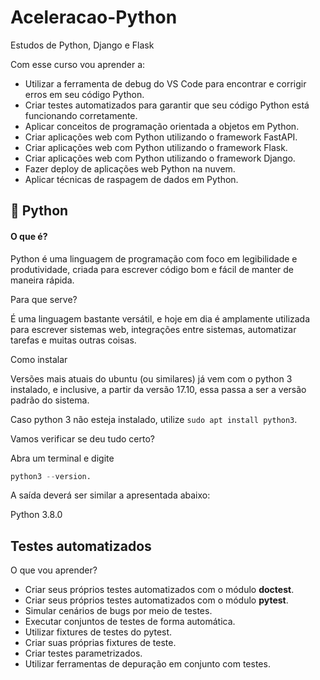 # Aceleracao-Python
Estudos de Python, Django e Flask

Com esse curso vou aprender a:

* Utilizar a ferramenta de debug do VS Code para encontrar e corrigir erros em seu código Python.
* Criar testes automatizados para garantir que seu código Python está funcionando corretamente.
* Aplicar conceitos de programação orientada a objetos em Python.
* Criar aplicações web com Python utilizando o framework FastAPI.
* Criar aplicações web com Python utilizando o framework Flask.
* Criar aplicações web com Python utilizando o framework Django.
* Fazer deploy de aplicações web Python na nuvem.
* Aplicar técnicas de raspagem de dados em Python.

## 🐍 Python

#### O que é?

Python é uma linguagem de programação com foco em legibilidade e produtividade, criada para escrever código bom e fácil de manter de maneira rápida.

Para que serve?

É uma linguagem bastante versátil, e hoje em dia é amplamente utilizada para escrever sistemas web, integrações entre sistemas, automatizar tarefas e muitas outras coisas.

Como instalar

Versões mais atuais do ubuntu (ou similares) já vem com o python 3 instalado, e inclusive, a partir da versão 17.10, essa passa a ser a versão padrão do sistema.

Caso python 3 não esteja instalado, utilize `sudo apt install python3`.

Vamos verificar se deu tudo certo?

Abra um terminal e digite
```python
python3 --version.
```
A saída deverá ser similar a apresentada abaixo:

Python 3.8.0

## Testes automatizados

O que vou aprender?

* Criar seus próprios testes automatizados com o módulo **doctest**.
* Criar seus próprios testes automatizados com o módulo **pytest**.
* Simular cenários de bugs por meio de testes.
* Executar conjuntos de testes de forma automática.
* Utilizar fixtures de testes do pytest.
* Criar suas próprias fixtures de teste.
* Criar testes parametrizados.
* Utilizar ferramentas de depuração em conjunto com testes.
